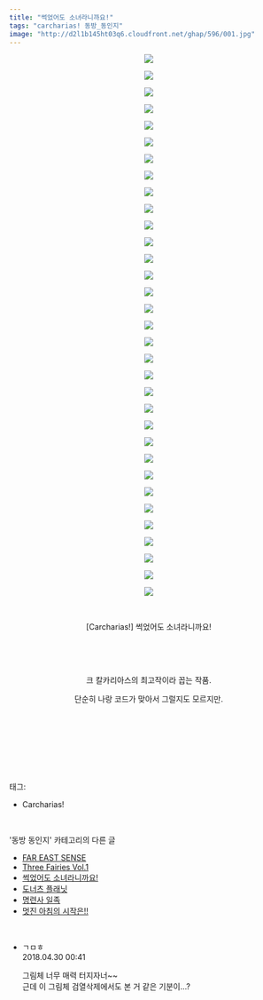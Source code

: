 ```yaml
---
title: "썩었어도 소녀라니까요!"
tags: "carcharias! 동방_동인지"
image: "http://d2l1b145ht03q6.cloudfront.net/ghap/596/001.jpg"
---
```

<div class="article">
<p style="text-align: center; clear: none; float: none;"><img src="{{ site.imgserver1 }}/ghap/596/001.jpg"/></p>
<p style="text-align: center; clear: none; float: none;"><img src="{{ site.imgserver1 }}/ghap/596/002.jpg"/></p>
<p style="text-align: center; clear: none; float: none;"><img src="{{ site.imgserver1 }}/ghap/596/003.jpg"/></p>
<p style="text-align: center; clear: none; float: none;"><img src="{{ site.imgserver1 }}/ghap/596/004.jpg"/></p>
<p style="text-align: center; clear: none; float: none;"><img src="{{ site.imgserver1 }}/ghap/596/005.jpg"/></p>
<p style="text-align: center; clear: none; float: none;"><img src="{{ site.imgserver1 }}/ghap/596/006.jpg"/></p>
<p style="text-align: center; clear: none; float: none;"><img src="{{ site.imgserver1 }}/ghap/596/007.jpg"/></p>
<p style="text-align: center; clear: none; float: none;"><img src="{{ site.imgserver1 }}/ghap/596/008.jpg"/></p>
<p style="text-align: center; clear: none; float: none;"><img src="{{ site.imgserver1 }}/ghap/596/009.jpg"/></p>
<p style="text-align: center; clear: none; float: none;"><img src="{{ site.imgserver1 }}/ghap/596/010.jpg"/></p>
<p style="text-align: center; clear: none; float: none;"><img src="{{ site.imgserver1 }}/ghap/596/011.jpg"/></p>
<p style="text-align: center; clear: none; float: none;"><img src="{{ site.imgserver1 }}/ghap/596/012.jpg"/></p>
<p style="text-align: center; clear: none; float: none;"><img src="{{ site.imgserver1 }}/ghap/596/013.jpg"/></p>
<p style="text-align: center; clear: none; float: none;"><img src="{{ site.imgserver1 }}/ghap/596/014.jpg"/></p>
<p style="text-align: center; clear: none; float: none;"><img src="{{ site.imgserver1 }}/ghap/596/015.jpg"/></p>
<p style="text-align: center; clear: none; float: none;"><img src="{{ site.imgserver1 }}/ghap/596/016.jpg"/></p>
<p style="text-align: center; clear: none; float: none;"><img src="{{ site.imgserver1 }}/ghap/596/017.jpg"/></p>
<p style="text-align: center; clear: none; float: none;"><img src="{{ site.imgserver1 }}/ghap/596/018.jpg"/></p>
<p style="text-align: center; clear: none; float: none;"><img src="{{ site.imgserver1 }}/ghap/596/019.jpg"/></p>
<p style="text-align: center; clear: none; float: none;"><img src="{{ site.imgserver1 }}/ghap/596/020.jpg"/></p>
<p style="text-align: center; clear: none; float: none;"><img src="{{ site.imgserver1 }}/ghap/596/021.jpg"/></p>
<p style="text-align: center; clear: none; float: none;"><img src="{{ site.imgserver1 }}/ghap/596/022.jpg"/></p>
<p style="text-align: center; clear: none; float: none;"><img src="{{ site.imgserver1 }}/ghap/596/023.jpg"/></p>
<p style="text-align: center; clear: none; float: none;"><img src="{{ site.imgserver1 }}/ghap/596/024.jpg"/></p>
<p style="text-align: center; clear: none; float: none;"><img src="{{ site.imgserver1 }}/ghap/596/025.jpg"/></p>
<p style="text-align: center; clear: none; float: none;"><img src="{{ site.imgserver1 }}/ghap/596/026.jpg"/></p>
<p style="text-align: center; clear: none; float: none;"><img src="{{ site.imgserver1 }}/ghap/596/027.jpg"/></p>
<p style="text-align: center; clear: none; float: none;"><img src="{{ site.imgserver1 }}/ghap/596/028.jpg"/></p>
<p style="text-align: center; clear: none; float: none;"><img src="{{ site.imgserver1 }}/ghap/596/029.jpg"/></p>
<p style="text-align: center; clear: none; float: none;"><img src="{{ site.imgserver1 }}/ghap/596/030.jpg"/></p>
<p style="text-align: center; clear: none; float: none;"><img src="{{ site.imgserver1 }}/ghap/596/031.jpg"/></p>
<p style="text-align: center; clear: none; float: none;"><img src="{{ site.imgserver1 }}/ghap/596/032.jpg"/></p>
<p style="text-align: center; clear: none; float: none;"><img src="{{ site.imgserver1 }}/ghap/596/033.jpg"/></p>
<p style="text-align: center; clear: none; float: none;"><br/></p>
<p style="text-align: center; clear: none; float: none;">[Carcharias!] 썩었어도 소녀라니까요!</p>
<p style="text-align: center; clear: none; float: none;"><br/></p>
<p style="text-align: center; clear: none; float: none;"><br/></p>
<p style="text-align: center; clear: none; float: none;">크 칼카리아스의 최고작이라 꼽는 작품.</p>
<p style="text-align: center; clear: none; float: none;">단순히 나랑 코드가 맞아서 그럴지도 모르지만.</p>
<p style="text-align: center; clear: none; float: none;"><br/></p>
<p style="text-align: center; clear: none; float: none;"><br/></p>
<p><br/></p>
</div><br/>
<div class="tagTrail">
<p>태그: </p>
<ul>
<li>Carcharias!</li>
</ul>
</div><br/>
<div class="another">
<p>'동방 동인지' 카테고리의 다른 글</p>
<ul>
<li><a href="/ghap_598">FAR EAST SENSE</a></li>
<li><a href="/ghap_597">Three Fairies Vol.1</a></li>
<li><a href="/ghap_596">썩었어도 소녀라니까요!</a></li>
<li><a href="/ghap_595">도너츠 플래닛</a></li>
<li><a href="/ghap_593">명련사 일족</a></li>
<li><a href="/ghap_592">멋진 아침의 시작은!!</a></li>
</ul>
</div><br/>
<div class="cb_module cb_fluid">
<div class="cb_wrt cb_profile">
<div class="comment">
<ul>
<li class="cb_thumb_off" id="comment15247131">
<div class="cb_comment_area">
<div class="cb_info_area">
<div class="cb_section">
<span class="cb_nick_name">ㄱㅁㅎ</span>
</div>
<div class="cb_section">
<span class="cb_date">2018.04.30 00:41 </span>
</div>
</div>
<div class="cb_dsc_comment">
<p class="cb_dsc">
											그림체 너무 매력 터지자너~~<br/>
근데 이 그림체 검열삭제에서도 본 거 같은 기분이...?
										</p>
</div>
</div></li>
</ul>
</div>
</div><!-- commentList close -->
</div><br/>
